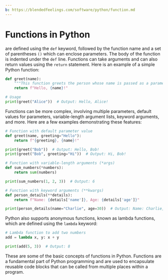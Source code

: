 ```yaml
---
b: https://blendedfeelings.com/software/python/function.md
---
```


# Functions in Python
are defined using the `def` keyword, followed by the function name and a set of parentheses `()` which can enclose parameters. The body of the function is indented under the `def` line. Functions can take arguments and can also return values using the `return` statement. Here is an example of a simple Python function:

```python
def greet(name):
    """This function greets the person whose name is passed as a parameter"""
    return f"Hello, {name}!"

# Usage
print(greet("Alice"))  # Output: Hello, Alice!
```

Functions can be more complex, involving multiple parameters, default values for parameters, variable-length argument lists, keyword arguments, and more. Here are a few examples demonstrating these features:

```python
# Function with default parameter value
def greet(name, greeting="Hello"):
    return f"{greeting}, {name}!"

print(greet("Bob"))  # Output: Hello, Bob!
print(greet("Bob", greeting="Hi"))  # Output: Hi, Bob!

# Function with variable-length arguments (*args)
def sum_numbers(*numbers):
    return sum(numbers)

print(sum_numbers(1, 2, 3))  # Output: 6

# Function with keyword arguments (**kwargs)
def person_details(**details):
    return f"Name: {details['name']}, Age: {details['age']}"

print(person_details(name="Charlie", age=30))  # Output: Name: Charlie, Age: 30
```

Python also supports anonymous functions, known as lambda functions, which are defined using the `lambda` keyword:

```python
# Lambda function to add two numbers
add = lambda x, y: x + y

print(add(5, 3))  # Output: 8
```

These are some of the basic concepts of functions in Python. Functions are a fundamental part of Python programming and are used to encapsulate reusable code blocks that can be called from multiple places within a program.